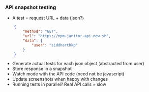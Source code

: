 
### API snapshot testing

- A test = request URL + data (json?)
```json
    {
        "method": "GET",
        "url": "https://npm-janitor-api.now.sh",
        "data": {
            "user": "siddharthkp"
        }
    }
```
- Generate actual tests for each json object (abstracted from user)
- Store response in a snapshot
- Watch mode with the API code (need not be javascript)
- Update screenshots when happy with changes
- Running tests in parallel? Real API calls = slow


